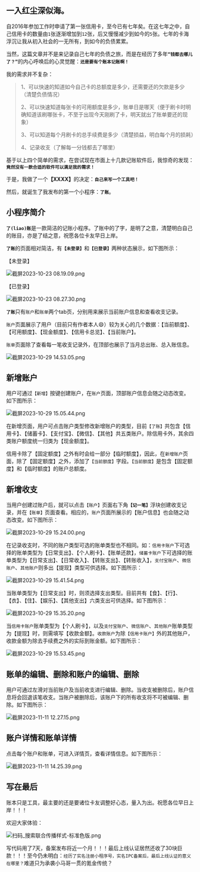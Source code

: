 ## 一入红尘深似海。

自2016年参加工作时申请了第一张信用卡，至今已有七年矣。在这七年之中，自己信用卡的数量由<code>1</code>张逐渐增加到<code>12</code>张，后又慢慢减少到如今的<code>5</code>张。七年的卡海浮沉让我从初入社会的一无所有，到如今的负债累累。

当然，这篇文章并不是来记录自己七年的负债之旅，而是在经历了多年<code><strong>“钱都去哪儿了？”</strong></code>的内心呼唤后的心灵觉醒：<code><strong>还是要有个账本记账啊！</strong></code>

我的需求并不复杂：

> 1、可以快速的知道如今自己卡的总额度是多少，还需要还的欠款是多少（清楚负债情况）
> 
> 2、可以快速知道每张卡的可用额度是多少，账单日是哪天（便于刷卡时明确知道该刷哪张卡，不至于出现今天刚刷了卡，明天就出了账单要还的现象）
> 
> 3、可以知道每个月刷卡的总手续费是多少（清楚损益，明白每个月的损耗）
> 
> 4、记录收支（了解每一分钱都去了哪里）

基于以上四个简单的需求，在尝试现在市面上十几款记账软件后，我惊奇的发现：<code><strong>竟然没有一款合适的软件可以满足我的需求！</strong></code>

于是，我做了一个<strong>【XXXX】</strong>的决定：<code><strong>自己来写一个工具吧！</strong></code>

然后，就诞生了我发布的第一个小程序：<code><strong>了账</strong></code>。

## 小程序简介

<code><strong>了(liao)账</strong></code>是一款简洁的记账小程序。了账中的了字，是明了之意，清楚明白自己的账目，亦是了结之意，祝愿各位卡友早日上岸。

<code><strong>了账</strong></code>的页面相对简洁，有<code><strong>【未登录】</strong></code>和<strong><code>【已登录】</code></strong>两种状态展示，如下图所示：

【未登录】

![截屏2023-10-23 08.19.09.png](../image/lz-1.png)

【已登录】

![截屏2023-10-23 08.27.30.png](../image/lz-2.png)

<code><strong>了账</strong></code>只有<code>账户</code>和<code>账单</code>两个tab页，分别用来展示当前账户信息和查看收支记录。

<code>账户</code>页面展示了用户（目前只有作者本人😄）较为关心的几个数据：【当前额度】、【可用额度】、【现金额度】、【信用卡总览】、【当前账户】。

<code>账单</code>页面除了查看每一笔收支记录外，在顶部也展示了当月总出账、总入账信息。

![截屏2023-10-29 14.53.05.png](../image/lz-3.png)

## 新增账户

用户可通过<code>【新增】</code>按键创建账户，在<code>账户</code>页面，顶部账户信息会随之动态改变。如下图所示：

![截屏2023-10-29 15.05.44.png](../image/lz-4.png)

在新增页面，用户可点击账户类型修改新增账户的类型，目前<code>【了账】</code>共包含【信用卡】、【储蓄卡】、【支付宝】、【微信】、【其他】共五类账户。除信用卡外，其余四类账户额度统一归类为【现金额度】。

信用卡除了【固定额度】之外有时会给一部分【临时额度】，因此，在<code>新增账户</code>页面，除了【固定额度】之外，添加了<code>【当前额度】</code>字段。<code>【当前额度】</code>是包含【固定额度】和【临时额度】的账户总额度。

## 新增收支

当用户创建过账户后，就可以点击<code>【账户】</code>页面右下角<strong><code>【记一笔】</code></strong>浮块创建收支记录，并在<code>【账单】</code>页面查看。相应的，<code>账户</code>页面所展示的【账户信息】也会随之动态改变。如下图所示：


![截屏2023-10-29 15.24.00.png](../image/lz-5.png)

在记录收支时，不同的账户类型可选的账单类型也不相同。如：<code>信用卡账户</code>下可选择的账单类型为【日常支出】、【个人刷卡】、【账单还款】，<code>储蓄卡账户</code>下可选择的账单类型为【日常支出】、【日常收入】、【转账支出】、【转账收入】，<code>支付宝账户</code>、<code>微信账户</code>、<code>其他账户</code>则多出【提现】类型可供选择。如下图所示：

![截屏2023-10-29 15.41.54.png](../image/lz-6.png)


当账单类型为【日常支出】时，则须选择支出类型。目前共有【食】、【行】、【衣】、【住】、【娱乐】、【其他支出】六类支出可供选择。如下图所示：

![截屏2023-10-29 15.35.20.png](../image/lz-7.png)

当<code>信用卡账户</code>账单类型为【个人刷卡】，以及<code>支付宝账户</code>、<code>微信账户</code>、<code>其他账户</code>账单类型为【提现】时，则需填写【收款金额】。<code>收款账户</code>为除<code>【信用卡账户】</code>外的其他账户，收款金额为除去手续费之外的实际到账金额。如下图所示：


![截屏2023-10-29 15.53.45.png](../image/lz-8.png)


## 账单的编辑、删除和账户的编辑、删除
用户可通过左滑对当前账户及当前收支进行编辑、删除。当收支被删除后，账户信息将会回退该笔收支。当账户被删除后，该账户下的所有收支将不可被编辑、删除。如下图所示：

![截屏2023-11-11 12.27.15.png](../image/lz-9.png)

## 账户详情和账单详情
点击每个账户和账单，可进入详情页，查看详情信息。如下图所示：

![截屏2023-11-11 14.25.39.png](../image/lz-10.png)

## 写在最后
账本只是工具，最主要的还是要诸位卡友调整好心态，量入为出。祝愿各位早日上岸！！！


欢迎大家体验：

![扫码_搜索联合传播样式-标准色版.png](../image/lz-11.png)

写代码用了7天，备案发布将近一个月！！！最后上线认证居然还收了30块巨款！！！至今仍未明白：<code>经历了实名注册小程序号，实名IPC备案后，最后上线认证的意义在哪里？</code>难道只为承袭小马哥一贯的氪金传统？

